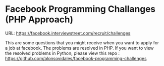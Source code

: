 Facebook Programming Challanges (PHP Approach)
==============================================

URL: https://facebook.interviewstreet.com/recruit/challenges

This are some questions that you might receive when you want to apply for a job at facebook.
The problems are resolved in PHP.
If you want to view the resolved problems in Python, please view this repo : https://github.com/alonsovidales/facebook-programming-challenges
